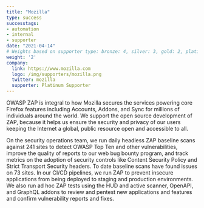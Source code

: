 ```yaml
---
title: "Mozilla"
type: success
successtags:
- automation
- internal
- supporter
date: "2021-04-14"
# Weights based on supporter type: bronze: 4, silver: 3, gold: 2, platinum: 1 
weight: '2'
company:
  link: https://www.mozilla.com
  logo: /img/supporters/mozilla.png
  twitter: mozilla
  supporter: Platinum Supporter
---
```


OWASP ZAP is integral to how Mozilla secures the services powering core Firefox features including Accounts, Addons, and Sync for millions of individuals around the world. We support the  open source development of ZAP, because it helps us ensure the security and privacy of our users keeping the Internet a global, public resource open and accessible to all.

On the security operations team, we run daily headless ZAP baseline scans against 241 sites to detect OWASP Top Ten and other vulnerabilities, improve the quality of reports to our web bug bounty program, and track metrics on the adoption of security controls like Content Security Policy and Strict Transport Security headers. To date baseline scans have found issues on 73 sites. In our CI/CD pipelines, we run ZAP to prevent insecure applications from being deployed to staging and production environments. We also run ad hoc ZAP tests using the HUD and active scanner, OpenAPI, and GraphQL addons to review and pentest new applications and features and confirm vulnerability reports and fixes.
